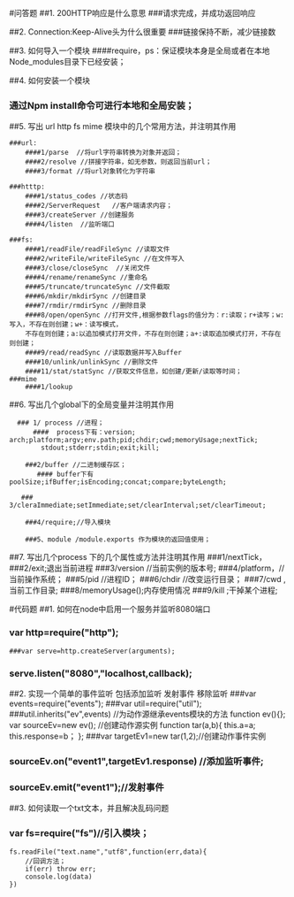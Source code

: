 #问答题
##1. 200HTTP响应是什么意思
    ###请求完成，并成功返回响应

##2. Connection:Keep-Alive头为什么很重要
    ###链接保持不断，减少链接数

##3. 如何导入一个模块
    ####require，ps：保证模块本身是全局或者在本地Node_modules目录下已经安装；

##4. 如何安装一个模块
   ### 通过Npm install命令可进行本地和全局安装；

##5. 写出 url http fs mime 模块中的几个常用方法，并注明其作用

    ###url:
        ####1/parse  //将url字符串转换为对象并返回；
        ####2/resolve //拼接字符串，如无参数，则返回当前url；
        ####3/format //将url对象转化为字符串

    ###htttp:
        ####1/status_codes //状态码
        ####2/ServerRequest   //客户端请求内容；
        ####3/createServer //创建服务
        ####4/listen  //监听端口

    ###fs:
        ####1/readFile/readFileSync //读取文件
        ####2/writeFile/writeFileSync //在文件写入
        ####3/close/closeSync  //关闭文件
        ####4/rename/renameSync //重命名
        ####5/truncate/truncateSync //文件截取
        ####6/mkdir/mkdirSync //创建目录
        ####7/rmdir/rmdirSync //删除目录
        ####8/open/openSync //打开文件,根据参数flags的值分为：r:读取；r+读写；w:写入，不存在则创建；w+：读写模式，
        不存在则创建；a:以追加模式打开文件，不存在则创建；a+:读取追加模式打开，不存在则创建；
        ####9/read/readSync //读取数据并写入Buffer
        ####10/unlink/unlinkSync //删除文件
        ####11/stat/statSync //获取文件信息，如创建/更新/读取等时间；
    ###mime
        ####1/lookup


##6. 写出几个global下的全局变量并注明其作用

      ### 1/ process //进程；
          ####  process下有：version; arch;platform;argv;env.path;pid;chdir;cwd;memoryUsage;nextTick;
            stdout;stderr;stdin;exit;kill;

        ###2/buffer //二进制缓存区；
           #### buffer下有poolSize;ifBuffer;isEncoding;concat;compare;byteLength;

       ### 3/cleraImmediate;setImmediate;set/clearInterval;set/clearTimeout;

        ###4/require;//导入模块

        ###5、module /module.exports 作为模块的返回值使用；


##7. 写出几个process 下的几个属性或方法并注明其作用
    ###1/nextTick，
    ###2/exit;退出当前进程
    ###3/version //当前实例的版本号;
    ###4/platform，//当前操作系统；
    ###5/pid //进程ID；
    ###6/chdir //改变运行目录；
    ###7/cwd ,当前工作目录;
    ###8/memoryUsage();内存使用情况
    ###9/kill ;干掉某个进程;
 
#代码题
##1. 如何在node中启用一个服务并监听8080端口
   ### var http=require("http");
    ###var serve=http.createServer(arguments);
   ### serve.listen("8080","localhost,callback);

##2. 实现一个简单的事件监听 包括添加监听  发射事件 移除监听
    ###var events=require("events");
    ###var util=require("util");
    ###util.inherits("ev",events) //为动作源继承events模块的方法
   function ev(){};
    var sourceEv=new ev(); //创建动作源实例
    function tar(a,b){
        this.a=a;
        this.response=b；
    };
    ###var targetEv1=new tar(1,2);//创建动作事件实例
   ### sourceEv.on("event1",targetEv1.response) //添加监听事件;
   ### sourceEv.emit("event1");//发射事件

##3. 如何读取一个txt文本，并且解决乱码问题
  ###  var fs=require("fs")//引入模块；
    fs.readFile("text.name","utf8",function(err,data){
        //回调方法；
        if(err) throw err;
        console.log(data)
    })

